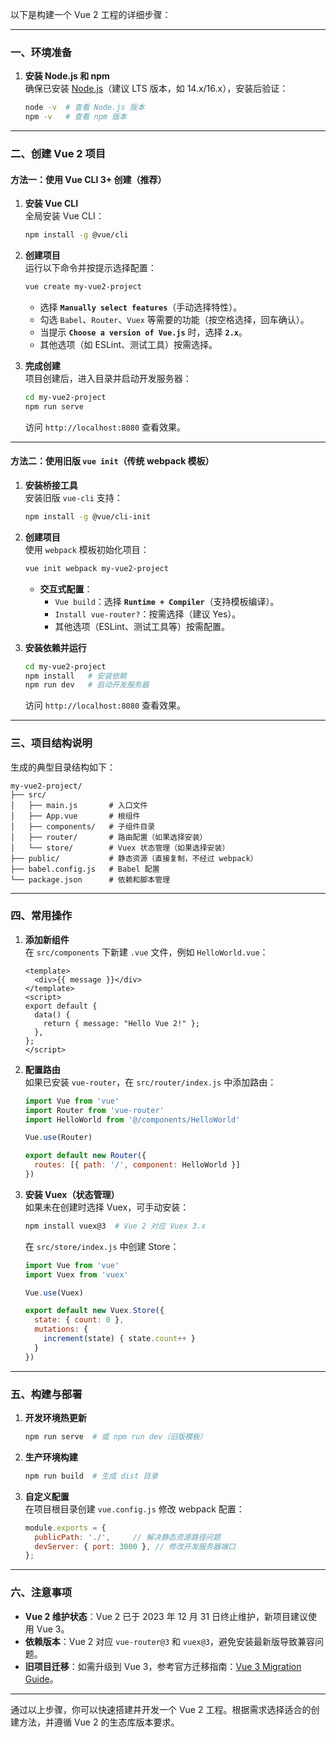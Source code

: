以下是构建一个 Vue 2 工程的详细步骤：

---

### **一、环境准备**
1. **安装 Node.js 和 npm**  
   确保已安装 [Node.js](https://nodejs.org)（建议 LTS 版本，如 14.x/16.x），安装后验证：
   ```bash
   node -v  # 查看 Node.js 版本
   npm -v   # 查看 npm 版本
   ```

---

### **二、创建 Vue 2 项目**
#### **方法一：使用 Vue CLI 3+ 创建（推荐）**
1. **安装 Vue CLI**  
   全局安装 Vue CLI：
   ```bash
   npm install -g @vue/cli
   ```

2. **创建项目**  
   运行以下命令并按提示选择配置：
   ```bash
   vue create my-vue2-project
   ```
   - 选择 **`Manually select features`**（手动选择特性）。  
   - 勾选 `Babel`、`Router`、`Vuex` 等需要的功能（按空格选择，回车确认）。  
   - 当提示 **`Choose a version of Vue.js`** 时，选择 **`2.x`**。  
   - 其他选项（如 ESLint、测试工具）按需选择。

3. **完成创建**  
   项目创建后，进入目录并启动开发服务器：
   ```bash
   cd my-vue2-project
   npm run serve
   ```
   访问 `http://localhost:8080` 查看效果。

---

#### **方法二：使用旧版 `vue init`（传统 webpack 模板）**
1. **安装桥接工具**  
   安装旧版 `vue-cli` 支持：
   ```bash
   npm install -g @vue/cli-init
   ```

2. **创建项目**  
   使用 `webpack` 模板初始化项目：
   ```bash
   vue init webpack my-vue2-project
   ```
   - **交互式配置**：  
     - `Vue build`：选择 **`Runtime + Compiler`**（支持模板编译）。  
     - `Install vue-router?`：按需选择（建议 Yes）。  
     - 其他选项（ESLint、测试工具等）按需配置。

3. **安装依赖并运行**  
   ```bash
   cd my-vue2-project
   npm install   # 安装依赖
   npm run dev   # 启动开发服务器
   ```
   访问 `http://localhost:8080` 查看效果。

---

### **三、项目结构说明**
生成的典型目录结构如下：
```
my-vue2-project/
├── src/
│   ├── main.js       # 入口文件
│   ├── App.vue       # 根组件
│   ├── components/   # 子组件目录
│   ├── router/       # 路由配置（如果选择安装）
│   └── store/        # Vuex 状态管理（如果选择安装）
├── public/           # 静态资源（直接复制，不经过 webpack）
├── babel.config.js   # Babel 配置
└── package.json      # 依赖和脚本管理
```

---

### **四、常用操作**
1. **添加新组件**  
   在 `src/components` 下新建 `.vue` 文件，例如 `HelloWorld.vue`：
   ```vue
   <template>
     <div>{{ message }}</div>
   </template>
   <script>
   export default {
     data() {
       return { message: "Hello Vue 2!" };
     },
   };
   </script>
   ```

2. **配置路由**  
   如果已安装 `vue-router`，在 `src/router/index.js` 中添加路由：
   ```javascript
   import Vue from 'vue'
   import Router from 'vue-router'
   import HelloWorld from '@/components/HelloWorld'

   Vue.use(Router)

   export default new Router({
     routes: [{ path: '/', component: HelloWorld }]
   })
   ```

3. **安装 Vuex（状态管理）**  
   如果未在创建时选择 Vuex，可手动安装：
   ```bash
   npm install vuex@3  # Vue 2 对应 Vuex 3.x
   ```
   在 `src/store/index.js` 中创建 Store：
   ```javascript
   import Vue from 'vue'
   import Vuex from 'vuex'

   Vue.use(Vuex)

   export default new Vuex.Store({
     state: { count: 0 },
     mutations: {
       increment(state) { state.count++ }
     }
   })
   ```

---

### **五、构建与部署**
1. **开发环境热更新**  
   ```bash
   npm run serve  # 或 npm run dev（旧版模板）
   ```

2. **生产环境构建**  
   ```bash
   npm run build  # 生成 dist 目录
   ```

3. **自定义配置**  
   在项目根目录创建 `vue.config.js` 修改 webpack 配置：
   ```javascript
   module.exports = {
     publicPath: './',     // 解决静态资源路径问题
     devServer: { port: 3000 }, // 修改开发服务器端口
   };
   ```

---

### **六、注意事项**
- **Vue 2 维护状态**：Vue 2 已于 2023 年 12 月 31 日终止维护，新项目建议使用 Vue 3。
- **依赖版本**：Vue 2 对应 `vue-router@3` 和 `vuex@3`，避免安装最新版导致兼容问题。
- **旧项目迁移**：如需升级到 Vue 3，参考官方迁移指南：[Vue 3 Migration Guide](https://v3-migration.vuejs.org/)。

---

通过以上步骤，你可以快速搭建并开发一个 Vue 2 工程。根据需求选择适合的创建方法，并遵循 Vue 2 的生态库版本要求。